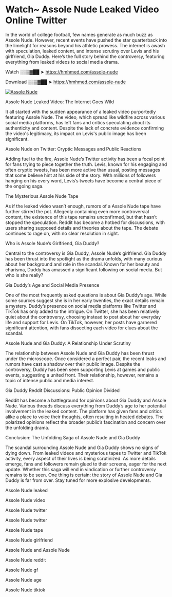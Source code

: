 # Watch~ Assole Nude Leaked Video Online Twitter

In the world of college football, few names generate as much buzz as Assole Nude. However, recent events have pushed the star quarterback into the limelight for reasons beyond his athletic prowess. The internet is awash with speculation, leaked content, and intense scrutiny over Levis and his girlfriend, Gia Duddy. Here’s the full story behind the controversy, featuring everything from leaked videos to social media drama.

Watch ░░▒▓██ ➤ https://hmhmed.com/assole-nude

Download ░░▒▓██ ➤ https://hmhmed.com/assole-nude

[![Assole Nude](https://i.imgur.com/dJHk4Zq.gif)](https://hmhmed.com/assole-nude)

Assole Nude Leaked Video: The Internet Goes Wild

It all started with the sudden appearance of a leaked video purportedly featuring Assole Nude. The video, which spread like wildfire across various social media platforms, has left fans and critics speculating about its authenticity and content. Despite the lack of concrete evidence confirming the video's legitimacy, its impact on Levis's public image has been significant.

Assole Nude on Twitter: Cryptic Messages and Public Reactions

Adding fuel to the fire, Assole Nude’s Twitter activity has been a focal point for fans trying to piece together the truth. Levis, known for his engaging and often cryptic tweets, has been more active than usual, posting messages that some believe hint at his side of the story. With millions of followers hanging on his every word, Levis’s tweets have become a central piece of the ongoing saga.

The Mysterious Assole Nude Tape

As if the leaked video wasn’t enough, rumors of a Assole Nude tape have further stirred the pot. Allegedly containing even more controversial content, the existence of this tape remains unconfirmed, but that hasn’t stopped the speculation. Reddit has become a hotbed for discussions, with users sharing supposed details and theories about the tape. The debate continues to rage on, with no clear resolution in sight.

Who is Assole Nude’s Girlfriend, Gia Duddy?

Central to the controversy is Gia Duddy, Assole Nude’s girlfriend. Gia Duddy has been thrust into the spotlight as the drama unfolds, with many curious about her background and role in the scandal. Known for her beauty and charisma, Duddy has amassed a significant following on social media. But who is she really?

Gia Duddy’s Age and Social Media Presence

One of the most frequently asked questions is about Gia Duddy’s age. While some sources suggest she is in her early twenties, the exact details remain a mystery. Duddy’s presence on social media platforms like Twitter and TikTok has only added to the intrigue. On Twitter, she has been relatively quiet about the controversy, choosing instead to post about her everyday life and support for Levis. On TikTok, however, her posts have garnered significant attention, with fans dissecting each video for clues about the scandal.

Assole Nude and Gia Duddy: A Relationship Under Scrutiny

The relationship between Assole Nude and Gia Duddy has been thrust under the microscope. Once considered a perfect pair, the recent leaks and rumors have cast a shadow over their public image. Despite the controversy, Duddy has been seen supporting Levis at games and public events, suggesting a united front. Their relationship, however, remains a topic of intense public and media interest.

Gia Duddy Reddit Discussions: Public Opinion Divided

Reddit has become a battleground for opinions about Gia Duddy and Assole Nude. Various threads discuss everything from Duddy’s age to her potential involvement in the leaked content. The platform has given fans and critics alike a place to voice their thoughts, often resulting in heated debates. The polarized opinions reflect the broader public’s fascination and concern over the unfolding drama.

Conclusion: The Unfolding Saga of Assole Nude and Gia Duddy

The scandal surrounding Assole Nude and Gia Duddy shows no signs of dying down. From leaked videos and mysterious tapes to Twitter and TikTok activity, every aspect of their lives is being scrutinized. As more details emerge, fans and followers remain glued to their screens, eager for the next update. Whether this saga will end in vindication or further controversy remains to be seen. One thing is certain: the story of Assole Nude and Gia Duddy is far from over. Stay tuned for more explosive developments.

Assole Nude leaked

Assole Nude video

Assole Nude twitter

Assole Nude twitter

Assole Nude tape

Assole Nude girlfriend

Assole Nude and Assole Nude

Assole Nude reddit

Assole Nude gf

Assole Nude age

Assole Nude tiktok
